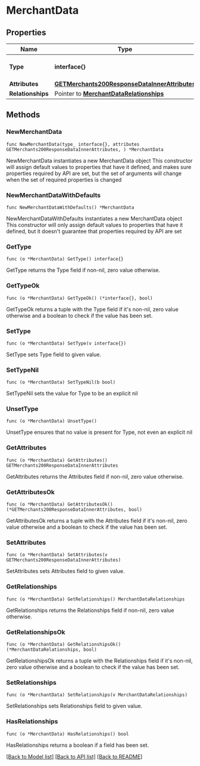 # MerchantData

## Properties

Name | Type | Description | Notes
------------ | ------------- | ------------- | -------------
**Type** | **interface{}** | The resource&#39;s type | 
**Attributes** | [**GETMerchants200ResponseDataInnerAttributes**](GETMerchants200ResponseDataInnerAttributes.md) |  | 
**Relationships** | Pointer to [**MerchantDataRelationships**](MerchantDataRelationships.md) |  | [optional] 

## Methods

### NewMerchantData

`func NewMerchantData(type_ interface{}, attributes GETMerchants200ResponseDataInnerAttributes, ) *MerchantData`

NewMerchantData instantiates a new MerchantData object
This constructor will assign default values to properties that have it defined,
and makes sure properties required by API are set, but the set of arguments
will change when the set of required properties is changed

### NewMerchantDataWithDefaults

`func NewMerchantDataWithDefaults() *MerchantData`

NewMerchantDataWithDefaults instantiates a new MerchantData object
This constructor will only assign default values to properties that have it defined,
but it doesn't guarantee that properties required by API are set

### GetType

`func (o *MerchantData) GetType() interface{}`

GetType returns the Type field if non-nil, zero value otherwise.

### GetTypeOk

`func (o *MerchantData) GetTypeOk() (*interface{}, bool)`

GetTypeOk returns a tuple with the Type field if it's non-nil, zero value otherwise
and a boolean to check if the value has been set.

### SetType

`func (o *MerchantData) SetType(v interface{})`

SetType sets Type field to given value.


### SetTypeNil

`func (o *MerchantData) SetTypeNil(b bool)`

 SetTypeNil sets the value for Type to be an explicit nil

### UnsetType
`func (o *MerchantData) UnsetType()`

UnsetType ensures that no value is present for Type, not even an explicit nil
### GetAttributes

`func (o *MerchantData) GetAttributes() GETMerchants200ResponseDataInnerAttributes`

GetAttributes returns the Attributes field if non-nil, zero value otherwise.

### GetAttributesOk

`func (o *MerchantData) GetAttributesOk() (*GETMerchants200ResponseDataInnerAttributes, bool)`

GetAttributesOk returns a tuple with the Attributes field if it's non-nil, zero value otherwise
and a boolean to check if the value has been set.

### SetAttributes

`func (o *MerchantData) SetAttributes(v GETMerchants200ResponseDataInnerAttributes)`

SetAttributes sets Attributes field to given value.


### GetRelationships

`func (o *MerchantData) GetRelationships() MerchantDataRelationships`

GetRelationships returns the Relationships field if non-nil, zero value otherwise.

### GetRelationshipsOk

`func (o *MerchantData) GetRelationshipsOk() (*MerchantDataRelationships, bool)`

GetRelationshipsOk returns a tuple with the Relationships field if it's non-nil, zero value otherwise
and a boolean to check if the value has been set.

### SetRelationships

`func (o *MerchantData) SetRelationships(v MerchantDataRelationships)`

SetRelationships sets Relationships field to given value.

### HasRelationships

`func (o *MerchantData) HasRelationships() bool`

HasRelationships returns a boolean if a field has been set.


[[Back to Model list]](../README.md#documentation-for-models) [[Back to API list]](../README.md#documentation-for-api-endpoints) [[Back to README]](../README.md)


